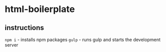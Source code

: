 # html-boilerplate
## instructions
`npm i` - installs npm packages
`gulp` - runs gulp and starts the development server
